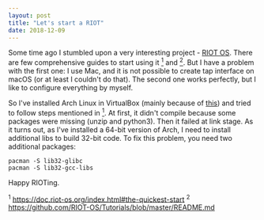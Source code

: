 ```yaml
---
layout: post
title: "Let's start a RIOT"
date: 2018-12-09
---
```


Some time ago I stumbled upon a very interesting project - [RIOT OS](https://github.com/RIOT-OS/RIOT). 
There are few comprehensive guides to start using it [<sup>1</sup>](https://doc.riot-os.org/index.html#the-quickest-start) and [<sup>2</sup>](https://github.com/RIOT-OS/Tutorials/blob/master/README.md). But I have a problem with the first one: I use Mac, and it is not possible to create tap interface on macOS (or at least I couldn't do that). The second one works perfectly, but I like to configure everything by myself. 

So I've installed Arch Linux in VirtualBox (mainly because of [this](https://github.com/RIOT-OS/RIOT/wiki/Family:-native#host-systems)) and tried to follow steps mentioned in [<sup>1</sup>](https://doc.riot-os.org/index.html#the-quickest-start). At first, it didn't compile because some packages were missing (unzip and python3). Then it failed at link stage. As it turns out, as I've installed a 64-bit version of Arch, I need to install additional libs to build 32-bit code. To fix this problem, you need two additional packages:
```
pacman -S lib32-glibc
pacman -S lib32-gcc-libs
```

Happy RIOTing.

<sup>1</sup> https://doc.riot-os.org/index.html#the-quickest-start
<sup>2</sup> https://github.com/RIOT-OS/Tutorials/blob/master/README.md
